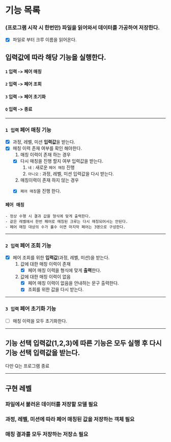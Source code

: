# 기능 목록

### (프로그램 시작 시 한번만) 파일을 읽어와서 데이터를 가공하여 저장한다.
- [x] 파일로 부터 크루 이름을 읽어온다.

## 입력값에 따라 해당 기능을 실행한다.

#### `1` 입력 -> 페어 매칭

#### `2` 입력 -> 페어 조회

#### `3` 입력 -> 페어 초기화

#### `Q` 입력 -> 종료

---

### `1 입력` 페어 매칭 기능
- [x] 과정, 레벨, 미션 **입력값**을 받는다.
- [x] 매칭 이력 존재 여부를 확인 해야한다.
  1) 매칭 이력이 존재 하는 경우
    - [x] 다시 매칭을 진행 할지 여부 입력값을 받는다.
      1) `네` : 새로운 `페어 매칭` 진행
      2) `아니오` : 과정, 레벨, 미션 입력값을 다시 받는다.
      
  2) 매칭이력이 존재 하지 않는 경우
    -[x] `페어 매칭`을 진행 한다.

  
### `페어 매칭`
    - 정상 수행 시 결과 값을 형식에 맞게 출력한다.
    - 같은 레벨에서 한번 페어로 매칭된 크루는 다시 매칭되어서는 안된다.
    - 페어 매칭 대상의 수가 홀수 이면 마지막 페어는 3명으로 구성한다.
---

### `2 입력` 페어 조회 기능
- [x] 페어 조회를 위한 **입력값**(과정, 레벨, 미션)을 받는다.
    1) 값에 대한 매칭 이력이 존재
        - [x] 페어 매칭 이력을 형식에 맞게 **출력**한다.
    2) 값에 대한 매칭 이력이 없음
        - [x] 페어 매칭 이력이 없음을 안내하는 문구 출력한다.
        - [x] 조회를 위한 값을 다시 받는다.

---
### `3 입력` 페어 초기화 기능
- [ ] 매칭 이력을 모두 초기화한다.

---

## 기능 선택 입력값(1,2,3)에 따른 기능은 모두 실행 후 다시 기능 선택 입력값을 받는다. 
다만 Q는 프로그램 종료

---

## 구현 레벨

### 파일에서 불러온 데이터를 저장할 모델 필요

### 과정, 레벨, 미션에 따라 페어 매칭된 값을 저장하는 객체 필요 
### 매칭 결과를 모두 저장하는 저장소 필요